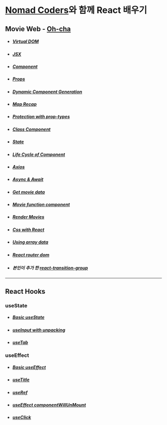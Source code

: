 # [Nomad Coders](https://nomadcoders.co/)와 함께 React 배우기

## Movie Web - [Oh-cha](https://github.com/hyesungoh/Ohcha#%EC%99%84%EC%84%B1%EB%B3%B8)

-   ##### [Virtual DOM](https://github.com/hyesungoh/React_with_NomadCoders/tree/master/ohcha#virtual-dom)

-   ##### [JSX](https://github.com/hyesungoh/React_with_NomadCoders/tree/master/ohcha#jsx)

-   ##### [Component](https://github.com/hyesungoh/React_with_NomadCoders/tree/master/ohcha#component)

-   ##### [Props](https://github.com/hyesungoh/React_with_NomadCoders/tree/master/ohcha#props)

-   ##### [Dynamic Component Generation](https://github.com/hyesungoh/React_with_NomadCoders/tree/master/ohcha#dynamic-component-generation)

-   ##### [Map Recap](https://github.com/hyesungoh/React_with_NomadCoders/tree/master/ohcha#map-recap)

-   ##### [Protection with prop-types](https://github.com/hyesungoh/React_with_NomadCoders/tree/master/ohcha#protection-with-prop-types)

-   ##### [Class Component](https://github.com/hyesungoh/React_with_NomadCoders/tree/master/ohcha#class-component)

-   ##### [State](https://github.com/hyesungoh/React_with_NomadCoders/tree/master/ohcha#state)

-   ##### [Life Cycle of Component](https://github.com/hyesungoh/React_with_NomadCoders/tree/master/ohcha#life-cycle-of-component)

-   ##### [Axios](https://github.com/hyesungoh/React_with_NomadCoders/tree/master/ohcha#axios)

-   ##### [Async & Await](https://github.com/hyesungoh/React_with_NomadCoders/tree/master/ohcha#async--await)

-   ##### [Get movie data](https://github.com/hyesungoh/React_with_NomadCoders/tree/master/ohcha#get-movie-data)

-   ##### [Movie function component](https://github.com/hyesungoh/React_with_NomadCoders/tree/master/ohcha#movie-function-component)

-   ##### [Render Movies](https://github.com/hyesungoh/React_with_NomadCoders/tree/master/ohcha#render-movies)

-   ##### [Css with React](https://github.com/hyesungoh/React_with_NomadCoders/tree/master/ohcha#css-with-react)

-   ##### [Using array data](https://github.com/hyesungoh/React_with_NomadCoders/tree/master/ohcha#using-array-data)

-   ##### [React router dom](https://github.com/hyesungoh/React_with_NomadCoders/tree/master/ohcha#react-router-dom)

-   ##### 본인이 추가 한 [react-transition-group](https://github.com/hyesungoh/Ohcha#react-transition-group)

---

## React Hooks

### useState

-   ##### [Basic useState](https://github.com/hyesungoh/React_with_NomadCoders/tree/master/useStateEx#usestate)
-   ##### [useInput with unpacking](https://github.com/hyesungoh/React_with_NomadCoders/tree/master/useStateEx#useinput)
-   ##### [useTab](https://github.com/hyesungoh/React_with_NomadCoders/tree/master/useStateEx#usetabs)

### useEffect

-   ##### [Basic useEffect](https://github.com/hyesungoh/React_with_NomadCoders/tree/master/useEffectEx#basic-useeffect)
-   ##### [useTitle](https://github.com/hyesungoh/React_with_NomadCoders/tree/master/useEffectEx#usetitle)
-   ##### [useRef](https://github.com/hyesungoh/React_with_NomadCoders/tree/master/useEffectEx#useref)
-   ##### [useEffect componentWillUnMount](https://github.com/hyesungoh/React_with_NomadCoders/tree/master/useEffectEx#useeffect--componentwillunmount)
-   ##### [useClick](https://github.com/hyesungoh/React_with_NomadCoders/tree/master/useEffectEx#useclick)
